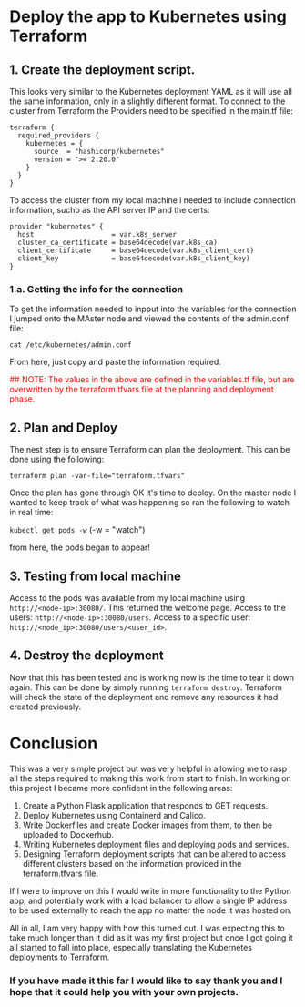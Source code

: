 # Deploy the app to Kubernetes using Terraform

## 1. Create the deployment script.

This looks very similar to the Kubernetes deployment YAML as it will use all the same information, only in a slightly different format.
To connect to the cluster from Terraform the Providers need to be specified in the main.tf file:

```
terraform {
  required_providers {
    kubernetes = {
      source  = "hashicorp/kubernetes"
      version = ">= 2.20.0"
    }
  }
}
```

To access the cluster from my local machine i needed to include connection information, suchb as the API server IP and the certs:

```
provider "kubernetes" {
  host                   = var.k8s_server
  cluster_ca_certificate = base64decode(var.k8s_ca)
  client_certificate     = base64decode(var.k8s_client_cert)
  client_key             = base64decode(var.k8s_client_key)
}
```
### 1.a. Getting the info for the connection

To get the information needed to inpput into the variables for the connection I jumped onto the MAster node and viewed the contents of the admin.conf file:

`cat /etc/kubernetes/admin.conf`

From here, just copy and paste the information required.

<span style="color:red">## NOTE: The values in the above are defined in the variables.tf file, but are overwritten by the terraform.tfvars file at the planning and deployment phase.</span>

## 2. Plan and Deploy

The nest step is to ensure Terraform can plan the deployment. This can be done using the following:

`terraform plan -var-file="terraform.tfvars"`

Once the plan has gone through OK it's time to deploy. On the master node I wanted to keep track of what was happening so ran the following to watch in real time:

`kubectl get pods -w` (-w = "watch")

from here, the pods began to appear!

## 3. Testing from local machine

Access to the pods was available from my local machine using `http://<node-ip>:30080/`. This returned the welcome page.
Access to the users: `http://<node-ip>:30080/users`.
Access to a specific user: `http://<node_ip>:30080/users/<user_id>`.

## 4. Destroy the deployment

Now that this has been tested and is working now is the time to tear it down again. This can be done by simply running `terraform destroy`. Terraform will check the state of the deployment and remove any resources it had created previously.

# Conclusion

This was a very simple project but was very helpful in allowing me to rasp all the steps required to making this work from start to finish. In working on this project I became more confident in the following areas:

1. Create a Python Flask application that responds to GET requests.
2. Deploy Kubernetes using Containerd and Calico.
3. Write Dockerfiles and create Docker images from them, to then be uploaded to Dockerhub.
4. Writing Kubernetes deployment files and deploying pods and services.
5. Designing Terraform deployment scripts that can be altered to access different clusters based on the information provided in the terraform.tfvars file.

If I were to improve on this I would write in more functionality to the Python app, and potentially work with a load balancer to allow a single IP address to be used externally to reach the app no matter the node it was hosted on.

All in all, I am very happy with how this turned out. I was expecting this to take much longer than it did as it was my first project but once I got going it all started to fall into place, especially translating the Kubernetes deployments to Terraform.

### If you have made it this far I would like to say thank you and I hope that it could help you with your own projects.